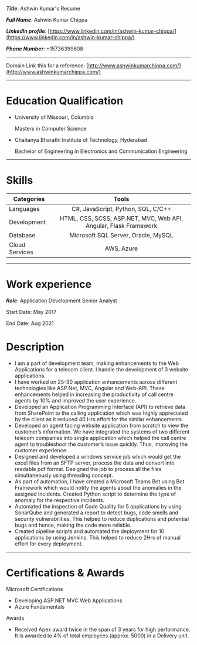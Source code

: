 **_Title_**: Ashwin Kumar's Resume 

**_Full Name_**: Ashwin Kumar Chippa

**_LinkedIn profile_**: [https://www.linkedin.com/in/ashwin-kumar-chippa/](https://www.linkedin.com/in/ashwin-kumar-chippa/)

**_Phone Number_**: +15736399608

---
Domain Link this for a reference: [http://www.ashwinkumarchippa.com/](http://www.ashwinkumarchippa.com/)

---

# Education Qualification
- University of Missouri, Columbia

  Masters in Computer Science

- Chaitanya Bharathi Institute of Technology, Hyderabad

  Bachelor of Engineering in Electronics and Communication Engineering

---

# Skills

| Categories       | Tools                                                              | 
| -------------    |:-------------:                                                     | 
| Languages        |C#, JavaScript, Python, SQL, C/C++                                  | 
| Development      |HTML, CSS, SCSS, ASP.NET, MVC, Web API, Angular, Flask Framework    | 
| Database         |Microsoft SQL Server, Oracle, MySQL                                 |  
| Cloud Services   |AWS, Azure                                                          |  

---

# Work experience 
**_Role_**: Application Development Senior Analyst

 Start Date: May 2017
 
 End Date: Aug 2021
 
 # Description
 
- I am a part of development team, making enhancements to the Web Applications for a telecom client. I handle the development of 3 website applications.
- I have worked on 25-30 application enhancements across different technologies like ASP.Net, MVC, Angular and Web-API. These enhancements helped in increasing the productivity of call centre agents by 10% and improved the user experience.
- Developed an Application Programming Interface (API) to retrieve data from SharePoint to the calling application which was highly appreciated by the client as it reduced 40 Hrs effort for the similar enhancements.
- Developed an agent facing website application from scratch to view the customer’s information. We have integrated the systems of two different telecom companies into single application which helped the call centre agent to troubleshoot the customer’s issue quickly. Thus, improving the customer experience. 
- Designed and developed a windows service job which would get the excel files from an SFTP server, process the data and convert into readable pdf format. Designed the job to process all the files simultaneously using threading concept.
- As part of automation, I have created a Microsoft Teams Bot using Bot Framework which would notify the agents about the anomalies in the assigned incidents. Created Python script to determine the type of anomaly for the respective incidents.
- Automated the inspection of Code Quality for 5 applications by using SonarQube and generated a report to detect bugs, code smells and security vulnerabilities. This helped to reduce duplications and potential bugs and hence, making the code more reliable.
- Created pipeline scripts and automated the deployment for 10 applications by using Jenkins. This helped to reduce 2Hrs of manual effort for every deployment.

---

# Certifications & Awards
  
Microsoft Certifications
   - Developing ASP.NET MVC Web Applications
   - Azure Fundamentals

Awards
   - Received Apex award twice in the span of 3 years for high performance. It is awarded to 4% of total employees (approx. 5000) in a Delivery unit.

